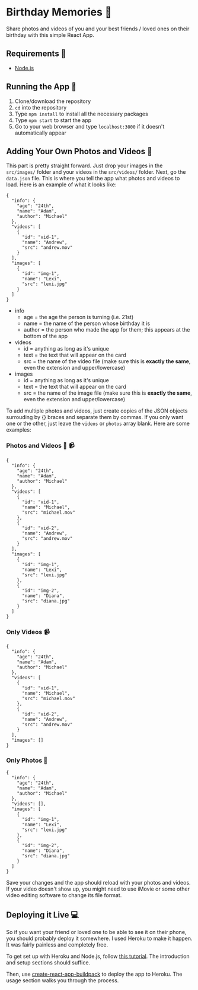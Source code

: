 # Birthday Memories 🥳
Share photos and videos of you and your best friends / loved ones on their birthday with this simple React App.

## Requirements 📄
- [Node.js](https://nodejs.org/en/download/)

## Running the App 👟
1. Clone/download the repository
2. `cd` into the repository
3. Type `npm install` to install all the necessary packages
4. Type `npm start` to start the app
5. Go to your web browser and type `localhost:3000` if it doesn't automatically appear

## Adding Your Own Photos and Videos 🌅
This part is pretty straight forward. Just drop your images in the `src/images/` folder and your videos in the `src/videos/` folder. Next, go the `data.json` file. This is where you tell the app what photos and videos to load. Here is an example of what it looks like:
```
{
  "info": {
    "age": "24th",
    "name": "Adam",
    "author": "Michael"
  },
  "videos": [
    {
      "id": "vid-1",
      "name": "Andrew",
      "src": "andrew.mov"
    }
  ],
  "images": [
    {
      "id": "img-1",
      "name": "Lexi",
      "src": "lexi.jpg"
    }
  ]
}
```
- info
  - age = the age the person is turning (i.e. 21st)
  - name = the name of the person whose birthday it is
  - author = the person who made the app for them; this appears at the bottom of the app
- videos
  - id = anything as long as it's unique
  - text = the text that will appear on the card
  - src = the name of the video file (make sure this is __exactly the same__, even the extension and upper/lowercase)
- images
  - id = anything as long as it's unique
  - text = the text that will appear on the card
  - src = the name of the image file (make sure this is __exactly the same__, even the extension and upper/lowercase)
 
To add multiple photos and videos, just create copies of the JSON objects surrouding by {} braces and separate them by commas. If you only want one or the other, just leave the `videos` or `photos` array blank. Here are some examples:

### Photos and Videos 📸 📹
``` 
{
  "info": {
    "age": "24th",
    "name": "Adam",
    "author": "Michael"
  },
  "videos": [
    {
      "id": "vid-1",
      "name": "Michael",
      "src": "michael.mov"
    },
    {
      "id": "vid-2",
      "name": "Andrew",
      "src": "andrew.mov"
    }
  ],
  "images": [
    {
      "id": "img-1",
      "name": "Lexi",
      "src": "lexi.jpg"
    },
    {
      "id": "img-2",
      "name": "Diana",
      "src": "diana.jpg"
    }
  ]
}
``` 

### Only Videos 📹
``` 
{
  "info": {
    "age": "24th",
    "name": "Adam",
    "author": "Michael"
  },
  "videos": [
    {
      "id": "vid-1",
      "name": "Michael",
      "src": "michael.mov"
    },
    {
      "id": "vid-2",
      "name": "Andrew",
      "src": "andrew.mov"
    }
  ],
  "images": []
}
``` 

### Only Photos 📸
``` 
{
  "info": {
    "age": "24th",
    "name": "Adam",
    "author": "Michael"
  },
  "videos": [],
  "images": [
    {
      "id": "img-1",
      "name": "Lexi",
      "src": "lexi.jpg"
    },
    {
      "id": "img-2",
      "name": "Diana",
      "src": "diana.jpg"
    }
  ]
}
``` 

Save your changes and the app should reload with your photos and videos. If your video doesn't show up, you might need to use iMovie or some other video editing software to change its file format.

## Deploying it Live 💻
So if you want your friend or loved one to be able to see it on their phone, you should probably deploy it somewhere. I used Heroku to make it happen. It was fairly painless and completely free. 

To get set up with Heroku and Node.js, follow [this tutorial](https://devcenter.heroku.com/articles/getting-started-with-nodejs). The introduction and setup sections should suffice.

Then, use [create-react-app-buildpack](https://github.com/mars/create-react-app-buildpack#usage) to deploy the app to Heroku. The usage section walks you through the process.
